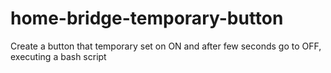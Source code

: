 # home-bridge-temporary-button
Create a button that temporary set on ON and after few seconds go to OFF, executing a bash script
